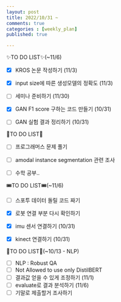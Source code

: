 ```yaml
---
layout: post
title: 2022/10/31 ~
comments: true
categories : [weekly_plan]
published: true

---
```

✨TO DO LIST✨(~11/6)
- [x] KROS 논문 작성하기 (11/3)
- [x] input size에 따른 생성모델의 정확도 (11/3)
- [ ] 세미나 준비하기 (11/30)
- [x] GAN F1 score 구하는 코드 만들기 (10/31)
- [ ] GAN 실험 결과 정리하기 (10/31)


🔮TO DO LIST🔮
- [ ] 프로그래머스 문제 풀기
- [ ] amodal instance segmentation 관련 조사
- [ ] 수학 공부.. 


🎟TO DO LIST🎟(~11/6)
- [ ] 스포투 데이터 돌릴 코드 짜기
- [x] 로봇 연결 부분 다시 확인하기
- [x] imu 센서 연결하기 (10/31)
- [x] kinect 연결하기 (10/31)


🥐TO DO LIST🥐(~10/13 - NLP)
- [ ] NLP : Robust QA
- [ ] Not Allowed to use only DistilBERT
- [ ] 결과값 얻을 수 있게 조정하기 (11/1)
- [ ] evaluate로 결과 분석하기 (11/6)
- [ ] 기말로 제출할거 조사하기

